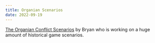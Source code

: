 ```yaml
---
title: Organian Scenarios
date: 2022-09-19
---
```

[The Organian Conflict Scenarios](https://fasaststcs.com/index.php/scenarios/the-organian-conflict/) by Bryan who is working on a huge amount of historical game scenarios.